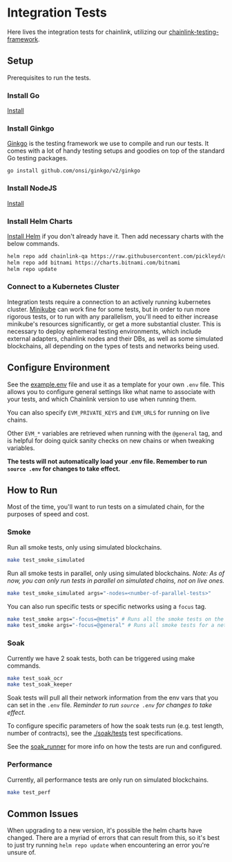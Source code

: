 # Integration Tests

Here lives the integration tests for chainlink, utilizing our [chainlink-testing-framework](https://github.com/pickleyd/chainlink-testing-framework).

## Setup

Prerequisites to run the tests.

### Install Go

[Install](https://go.dev/doc/install)

### Install Ginkgo

[Ginkgo](https://onsi.github.io/ginkgo/) is the testing framework we use to compile and run our tests. It comes with a lot of handy testing setups and goodies on top of the standard Go testing packages.

`go install github.com/onsi/ginkgo/v2/ginkgo`

### Install NodeJS

[Install](https://nodejs.org/en/download/)

### Install Helm Charts

[Install Helm](https://helm.sh/docs/intro/install/#through-package-managers) if you don't already have it. Then add necessary charts with the below commands.

```sh
helm repo add chainlink-qa https://raw.githubusercontent.com/pickleyd/qa-charts/gh-pages/
helm repo add bitnami https://charts.bitnami.com/bitnami
helm repo update
```

### Connect to a Kubernetes Cluster

Integration tests require a connection to an actively running kubernetes cluster. [Minikube](https://minikube.sigs.k8s.io/docs/start/)
can work fine for some tests, but in order to run more rigorous tests, or to run with any parallelism, you'll need to either
increase minikube's resources significantly, or get a more substantial cluster.
This is necessary to deploy ephemeral testing environments, which include external adapters, chainlink nodes and their DBs,
as well as some simulated blockchains, all depending on the types of tests and networks being used.

## Configure Environment

See the [example.env](./example.env) file and use it as a template for your own `.env` file. This allows you to configure general settings like what name to associate with your tests, and which Chainlink version to use when running them.

You can also specify `EVM_PRIVATE_KEYS` and `EVM_URLS` for running on live chains.

Other `EVM_*` variables are retrieved when running with the `@general` tag, and is helpful for doing quick sanity checks on new chains or when tweaking variables.

**The tests will not automatically load your .env file. Remember to run `source .env` for changes to take effect.**

## How to Run

Most of the time, you'll want to run tests on a simulated chain, for the purposes of speed and cost.

### Smoke

Run all smoke tests, only using simulated blockchains.

```sh
make test_smoke_simulated
```

Run all smoke tests in parallel, only using simulated blockchains. *Note: As of now, you can only run tests in parallel on simulated chains, not on live ones.*

```sh
make test_smoke_simulated args="-nodes=<number-of-parallel-tests>"
```

You can also run specific tests or specific networks using a `focus` tag.

```sh
make test_smoke args="-focus=@metis" # Runs all the smoke tests on the Metis Stardust network
make test_smoke args="-focus=@general" # Runs all smoke tests for a network that you define in environment vars
```

### Soak

Currently we have 2 soak tests, both can be triggered using make commands.

```sh
make test_soak_ocr
make test_soak_keeper
```

Soak tests will pull all their network information from the env vars that you can set in the `.env` file. *Reminder to run `source .env` for changes to take effect.*

To configure specific parameters of how the soak tests run (e.g. test length, number of contracts), see the [./soak/tests](./soak/tests/) test specifications.

See the [soak_runner](./soak/soak_runner_test.go) for more info on how the tests are run and configured.

### Performance

Currently, all performance tests are only run on simulated blockchains.

```sh
make test_perf
```

## Common Issues

When upgrading to a new version, it's possible the helm charts have changed. There are a myriad of errors that can result from this, so it's best to just try running `helm repo update` when encountering an error you're unsure of.
